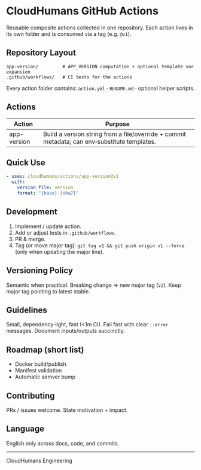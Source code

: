# CloudHumans GitHub Actions

Reusable composite actions collected in one repository. Each action lives in its own folder and is consumed via a tag (e.g. `@v1`).

## Repository Layout
```
app-version/         # APP_VERSION computation + optional template var expansion
.github/workflows/   # CI tests for the actions
```

Every action folder contains:
`action.yml` · `README.md` · optional helper scripts.

## Actions
| Action | Purpose |
|--------|---------|
| app-version | Build a version string from a file/override + commit metadata; can env‑substitute templates. |

## Quick Use
```yaml
- uses: cloudhumans/actions/app-version@v1
  with:
    version_file: version
    format: "{base}-{sha7}"
```

## Development
1. Implement / update action.
2. Add or adjust tests in `.github/workflows`.
3. PR & merge.
4. Tag (or move major tag): `git tag v1 && git push origin v1 --force` (only when updating the major line).

## Versioning Policy
Semantic when practical. Breaking change ⇒ new major tag (`v2`). Keep major tag pointing to latest stable.

## Guidelines
Small, dependency‑light, fast (<1m CI). Fail fast with clear `::error` messages. Document inputs/outputs succinctly.

## Roadmap (short list)
- Docker build/publish
- Manifest validation
- Automatic semver bump

## Contributing
PRs / issues welcome. State motivation + impact.

## Language
English only across docs, code, and commits.

---
CloudHumans Engineering